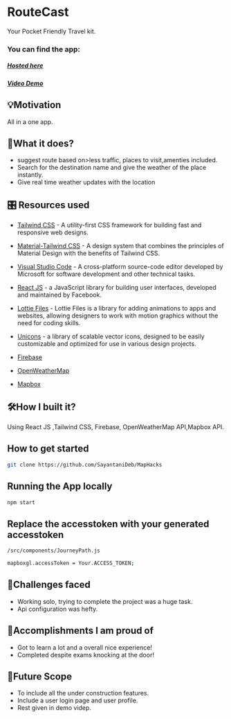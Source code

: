 # RouteCast

Your Pocket Friendly Travel kit. 

### You can find the app:

##### [Hosted here]()
##### [Video Demo](https://youtu.be/B0YbesYIzzE)

## 💡Motivation 
All in a one app.

## 📲What it does?
- suggest route based on>less traffic, places to visit,amenties included.
- Search for the destination name and give the weather of the place instantly.
- Give real time weather updates with the location

## 🎛️ Resources used


- [Tailwind CSS]() -  A utility-first CSS framework for building fast and responsive web designs.

- [Material-Tailwind CSS]() - A design system that combines the principles of Material Design with the benefits of Tailwind CSS.

- [Visual Studio Code]() - A cross-platform source-code editor developed by Microsoft for software development and other technical tasks.

- [React JS]() - a JavaScript library for building user interfaces, developed and maintained by Facebook.
- [Lottie Files]() - Lottie Files is a library for adding animations to apps and websites, allowing designers to work with motion graphics without the need for coding skills.
- [Unicons]() -  a library of scalable vector icons, designed to be easily customizable and optimized for use in various design projects.
- [Firebase]() 
- [OpenWeatherMap]() 
- [Mapbox]() 

## 🛠️How I built it? 
Using React JS ,Tailwind CSS, Firebase, OpenWeatherMap API,Mapbox API.

## How to get started

~~~bash
git clone https://github.com/SayantaniDeb/MapHacks
~~~

## Running the App locally

~~~bash
npm start
~~~

## Replace the accesstoken with your generated accesstoken
~~~bash
/src/components/JourneyPath.js
~~~

~~~bash
mapboxgl.accessToken = Your.ACCESS_TOKEN;
~~~
## 🧠Challenges faced 

- Working solo, trying to complete the project was a huge task.
- Api configuration was hefty.

## 🥇Accomplishments I am proud of

- Got to learn a lot and a overall nice experience!
- Completed despite exams knocking at the door!

## 🚀Future Scope
- To include all the under construction features.
- Include a user login page and user profile.
- Rest given in demo videp.




